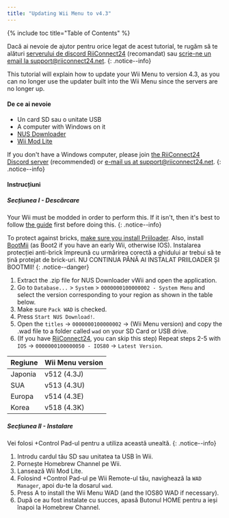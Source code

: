 ```yaml
---
title: "Updating Wii Menu to v4.3"
---
```


{% include toc title="Table of Contents" %}

Dacă ai nevoie de ajutor pentru orice legat de acest tutorial, te rugăm să te alături [serverului de discord RiiConnect24](https://discord.gg/rc24) (recomandat) sau [scrie-ne un email la support@riiconnect24.net](mailto:support@riiconnect24.net).
{: .notice--info}

This tutorial will explain how to update your Wii Menu to version 4.3, as you can no longer use the updater built into the Wii Menu since the servers are no longer up.

#### De ce ai nevoie
* Un card SD sau o unitate USB
* A computer with Windows on it
* [NUS Downloader](https://github.com/WiiDatabase/nusdownloader/releases/latest)
* [Wii Mod Lite](https://oscwii.org/library/app/WiiModLite)

If you don't have a Windows computer, please join [the RiiConnect24 Discord server](https://discord.gg/rc24) (recommended) or [e-mail us at support@riiconnect24.net](mailto:support@riiconnect24.net).
{: .notice--info}

#### Instrucțiuni

##### Secțiunea I - Descărcare

Your Wii must be modded in order to perform this. If it isn't, then it's best to follow [the guide](get-started) first before doing this.
{: .notice--info}

To protect against bricks, [make sure you install Priiloader](priiloader). Also, install [BootMii](bootmii) (as Boot2 if you have an early Wii, otherwise IOS). Instalarea protecției anti-brick împreună cu urmărirea corectă a ghidului ar trebui să te țină protejat de brick-uri. NU CONTINUA PÂNĂ AI INSTALAT PRIILOADER ȘI BOOTMII!
{: .notice--danger}

1. Extract the .zip file for NUS Downloader vWii and open the application.
2. Go to `Database...` > `System` > `0000000100000002 - System Menu` and select the version corresponding to your region as shown in the table below.
3. Make sure `Pack WAD` is checked.
4. Press `Start NUS Download!`.
5. Open the `titles` -> `0000000100000002` -> (Wii Menu version) and copy the .wad file to a folder called `wad` on your SD Card or USB drive.
6. (If you have [RiiConnect24](riiconnect24), you can skip this step) Repeat steps 2-5 with `IOS` -> `0000000100000050 - IOS80` -> `Latest Version`.

| Regiune | Wii Menu version |
| ------- | ---------------- |
| Japonia | v512 (4.3J)      |
| SUA     | v513 (4.3U)      |
| Europa  | v514 (4.3E)      |
| Korea   | v518 (4.3K)      |

##### Secțiunea II - Instalare

Vei folosi +Control Pad-ul pentru a utiliza această unealtă.
{: .notice--info}

1. Introdu cardul tău SD sau unitatea ta USB în Wii.
2. Pornește Homebrew Channel pe Wii.
3. Lansează Wii Mod Lite.
4. Folosind +Control Pad-ul pe Wii Remote-ul tău, navighează la `WAD Manager`, apoi du-te la dosarul `wad`.
5. Press A to install the Wii Menu WAD (and the IOS80 WAD if necessary).
6. După ce au fost instalate cu succes, apasă Butonul HOME pentru a ieși înapoi la Homebrew Channel.